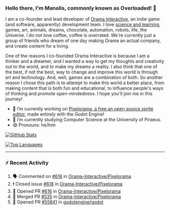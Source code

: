 ### Hello there, I'm Manolis, commonly known as Overloaded! 👋
I am a co-founder and lead developer of [Orama Interactive](https://www.orama-interactive.com/), an indie game (and software, apparently) development team. I love [science and learning](https://github.com/OverloadedOrama/KnowledgeBase), games, art, animals, dreams, chocolate, automation, robots, life, the Universe. I do not love coffee, coffee is overrated. We're currently just a group of friends who dream of one day making Orama an actual company, and create content for a living.

One of the reasons I co-founded Orama Interactive is because I am a thinker and a dreamer, and I wanted a way to get my thoughts and creativity out to the world, and to make my dreams a reality. I also think that one of the best, if not the best, way to change and improve this world is through art and technology. And, well, games are a combination of both. So another reason I chose this path is to attempt to make this world a better place, from making content that is both fun and educational, to influence people's ways of thinking and promote open-mindedness. I hope you'll join me in this journey!

- 🔭 I’m currently working on [Pixelorama, a free an open source sprite editor](https://github.com/Orama-Interactive/Pixelorama), made entirely with the Godot Engine!
- 🌱 I’m currently studying Computer Science at the University of Piraeus.
- 😄 Pronouns: he/him

[![GitHub Stats](https://github-readme-stats.vercel.app/api/?username=OverloadedOrama&show_icons=true&theme=merko)](https://github.com/anuraghazra/github-readme-stats)

[![Top Languages](https://github-readme-stats.vercel.app/api/top-langs/?username=OverloadedOrama&layout=compact&theme=merko)](https://github.com/anuraghazra/github-readme-stats)

---

### :zap: Recent Activity

<!--START_SECTION:activity-->
1. 🗣 Commented on [#618](https://github.com/Orama-Interactive/Pixelorama/issues/618) in [Orama-Interactive/Pixelorama](https://github.com/Orama-Interactive/Pixelorama)
2. ❗️ Closed issue [#618](https://github.com/Orama-Interactive/Pixelorama/issues/618) in [Orama-Interactive/Pixelorama](https://github.com/Orama-Interactive/Pixelorama)
3. 💪 Opened PR [#616](https://github.com/Orama-Interactive/Pixelorama/pull/616) in [Orama-Interactive/Pixelorama](https://github.com/Orama-Interactive/Pixelorama)
4. 🎉 Merged PR [#535](https://github.com/Orama-Interactive/Pixelorama/pull/535) in [Orama-Interactive/Pixelorama](https://github.com/Orama-Interactive/Pixelorama)
5. 💪 Opened PR [#55841](https://github.com/godotengine/godot/pull/55841) in [godotengine/godot](https://github.com/godotengine/godot)
<!--END_SECTION:activity-->

<!--
**OverloadedOrama/OverloadedOrama** is a ✨ _special_ ✨ repository because its `README.md` (this file) appears on your GitHub profile.

Here are some ideas to get you started:

- 👯 I’m looking to collaborate on ...
- 🤔 I’m looking for help with ...
- 💬 Ask me about ...
- 📫 How to reach me: ...
- ⚡ Fun fact: ...
-->
